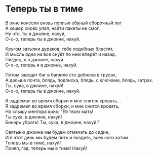 # Теперь ты в тиме

В окне консоли вновь поплыл ебаный сборочный лог  
А хешер сново упал, найти пакеты не смог.  
Ну что, ты в джойне, нахуй,  
О-о-о, теперь ты в джоине, нахуй.  

Кругом затылки дураков, тебе подобных блестят,  
И мысль одна на все снуёт по ним вперёт и назад.  
Пиздец, я в джоине, нахуй.  
О-о-о, теперь я в джоине, нахуй.  

Потом заводят баг в багзиле сто дебилов в трусах,  
А дальше почта, блядь, подписка, блядь, с ключами, блядь, затрах.  
Ты, сука, в джоине, нахуй!  
О-о-о, теперь ты в джоине, нахуй.

Я задремал во время сборки и мне снится кровать...  
Я задремал во время сборки, и мне снится кровать,  
Но слышу ментора крик: "Ёб твою мать!  
Ты сука, в джоине, нахуй!  
Бинарь убрать! Ты, сука, в джоине, нахуй!".

Святыню джоина мы будем отмечать до сидин,  
И в этот день мы будем пить и пиздить, всех кого хотим.  
Теперь мы в тиме, нахуй!  
Понял, гад, теперь мы в тиме! Нахуй!  
